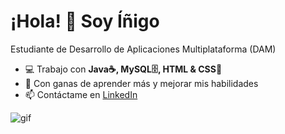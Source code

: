 # ¡Hola! 👋 Soy Íñigo 
Estudiante de Desarrollo de Aplicaciones Multiplataforma (DAM)

- 💻 Trabajo con **Java☕, MySQL🗄️, HTML & CSS🎨**
- 🚀 Con ganas de aprender más y mejorar mis habilidades
- 📫 Contáctame en [LinkedIn](https://linkedin.com/in/tu-perfil)

<!-- ![Mi GitHub Stats](https://github-readme-stats.vercel.app/api?username=12igutierrez&show_icons=true&theme=dark) -->
![gif](https://media3.giphy.com/media/v1.Y2lkPTc5MGI3NjExcGt2azAyMWtpMGEyYjZscGlmenRoenIxcWFyZGk3NTNvNml0dm90ciZlcD12MV9pbnRlcm5hbF9naWZfYnlfaWQmY3Q9Zw/29pTScZHpOvnqnlblQ/giphy.gif)
